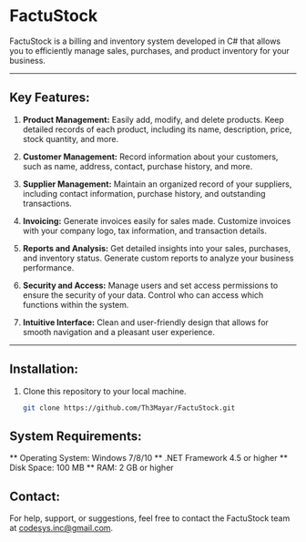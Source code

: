 # FactuStock

FactuStock is a billing and inventory system developed in C# that allows you to efficiently manage sales, purchases, and product inventory for your business.

---

## Key Features:

1. **Product Management:** Easily add, modify, and delete products. Keep detailed records of each product, including its name, description, price, stock quantity, and more.

2. **Customer Management:** Record information about your customers, such as name, address, contact, purchase history, and more.

3. **Supplier Management:** Maintain an organized record of your suppliers, including contact information, purchase history, and outstanding transactions.

4. **Invoicing:** Generate invoices easily for sales made. Customize invoices with your company logo, tax information, and transaction details.

5. **Reports and Analysis:** Get detailed insights into your sales, purchases, and inventory status. Generate custom reports to analyze your business performance.

6. **Security and Access:** Manage users and set access permissions to ensure the security of your data. Control who can access which functions within the system.

7. **Intuitive Interface:** Clean and user-friendly design that allows for smooth navigation and a pleasant user experience.

---

## Installation:

1. Clone this repository to your local machine.
   ```bash
   git clone https://github.com/Th3Mayar/FactuStock.git

## System Requirements:
  ** Operating System: Windows 7/8/10
  ** .NET Framework 4.5 or higher
  ** Disk Space: 100 MB
  ** RAM: 2 GB or higher

## Contact:
For help, support, or suggestions, feel free to contact the FactuStock team at codesys.inc@gmail.com.

